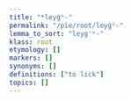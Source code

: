 ```yaml
---
title: "*leyǵʰ-"
permalink: "/pie/root/leyǵʰ-"
lemma_to_sort: "leyg'ʰ-"
klass: root
etymology: []
markers: []
synonyms: []
definitions: ["to lick"]
topics: []
---
```

